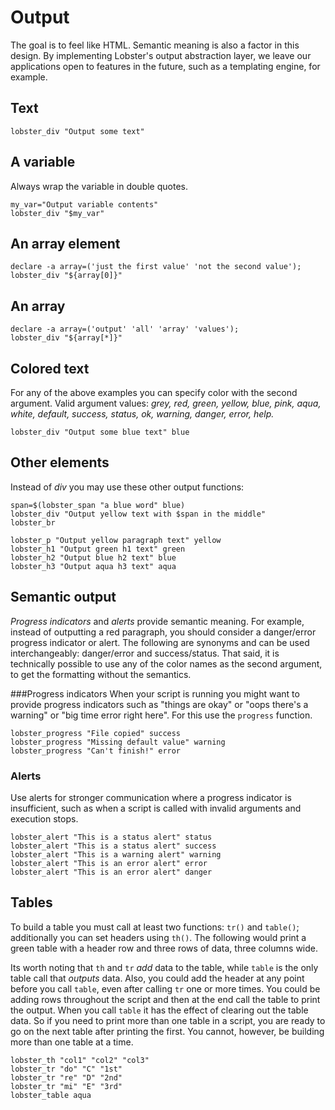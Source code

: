 # Output

The goal is to feel like HTML.  Semantic meaning is also a factor in this design. By implementing Lobster's output abstraction layer, we leave our applications open to features in the future, such as a templating engine, for example.

## Text
    lobster_div "Output some text"

## A variable
Always wrap the variable in double quotes.

    my_var="Output variable contents"
    lobster_div "$my_var"

## An array element

    declare -a array=('just the first value' 'not the second value');
    lobster_div "${array[0]}"

## An array

    declare -a array=('output' 'all' 'array' 'values');
    lobster_div "${array[*]}"

## Colored text
For any of the above examples you can specify color with the second argument. Valid argument values: _grey, red, green, yellow, blue, pink, aqua, white, default, success, status, ok, warning, danger, error, help._

    lobster_div "Output some blue text" blue

## Other elements
Instead of _div_ you may use these other output functions:

    span=$(lobster_span "a blue word" blue)
    lobster_div "Output yellow text with $span in the middle"
    lobster_br

    lobster_p "Output yellow paragraph text" yellow
    lobster_h1 "Output green h1 text" green
    lobster_h2 "Output blue h2 text" blue
    lobster_h3 "Output aqua h3 text" aqua

## Semantic output
_Progress indicators_ and _alerts_ provide semantic meaning.  For example, instead of outputting a red paragraph, you should consider a danger/error progress indicator or alert. The following are synonyms and can be used interchangeably: danger/error and success/status.  That said, it is technically possible to use any of the color names as the second argument, to get the formatting without the semantics.

###Progress indicators
When your script is running you might want to provide progress indicators such as "things are okay" or "oops there's a warning" or "big time error right here".  For this use the `progress` function.

    lobster_progress "File copied" success
    lobster_progress "Missing default value" warning
    lobster_progress "Can't finish!" error

### Alerts
Use alerts for stronger communication where a progress indicator is insufficient, such as when a script is called with invalid arguments and execution stops.

    lobster_alert "This is a status alert" status
    lobster_alert "This is a status alert" success
    lobster_alert "This is a warning alert" warning
    lobster_alert "This is an error alert" error
    lobster_alert "This is an error alert" danger

## Tables
To build a table you must call at least two functions: `tr()` and `table()`; additionally you can set headers using `th()`.  The following would print a green table with a header row and three rows of data, three columns wide.

Its worth noting that `th` and `tr` _add_ data to the table, while `table` is the only table call that _outputs_ data.  Also, you could add the header at any point before you call `table`, even after calling `tr` one or more times.  You could be adding rows throughout the script and then at the end call the table to print the output.  When you call `table` it has the effect of clearing out the table data.  So if you need to print more than one table in a script, you are ready to go on the next table after printing the first.  You cannot, however, be building more than one table at a time.

    lobster_th "col1" "col2" "col3"
    lobster_tr "do" "C" "1st"
    lobster_tr "re" "D" "2nd"
    lobster_tr "mi" "E" "3rd"
    lobster_table aqua

